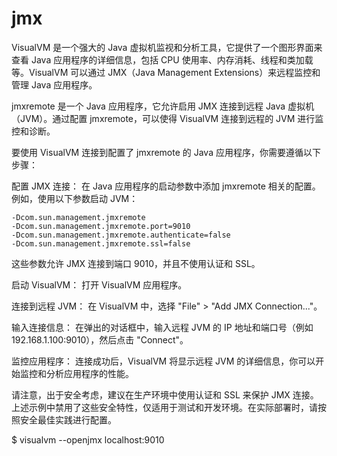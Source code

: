 # jmx

VisualVM 是一个强大的 Java 虚拟机监视和分析工具，它提供了一个图形界面来查看 Java 应用程序的详细信息，包括 CPU 使用率、内存消耗、线程和类加载等。VisualVM 可以通过 JMX（Java Management Extensions）来远程监控和管理 Java 应用程序。

jmxremote 是一个 Java 应用程序，它允许启用 JMX 连接到远程 Java 虚拟机（JVM）。通过配置 jmxremote，可以使得 VisualVM 连接到远程的 JVM 进行监控和诊断。

要使用 VisualVM 连接到配置了 jmxremote 的 Java 应用程序，你需要遵循以下步骤：

配置 JMX 连接： 在 Java 应用程序的启动参数中添加 jmxremote 相关的配置。例如，使用以下参数启动 JVM：

```
-Dcom.sun.management.jmxremote
-Dcom.sun.management.jmxremote.port=9010
-Dcom.sun.management.jmxremote.authenticate=false
-Dcom.sun.management.jmxremote.ssl=false
```

这些参数允许 JMX 连接到端口 9010，并且不使用认证和 SSL。

启动 VisualVM： 打开 VisualVM 应用程序。

连接到远程 JVM： 在 VisualVM 中，选择 "File" > "Add JMX Connection..."。

输入连接信息： 在弹出的对话框中，输入远程 JVM 的 IP 地址和端口号（例如 192.168.1.100:9010），然后点击 "Connect"。

监控应用程序： 连接成功后，VisualVM 将显示远程 JVM 的详细信息，你可以开始监控和分析应用程序的性能。

请注意，出于安全考虑，建议在生产环境中使用认证和 SSL 来保护 JMX 连接。上述示例中禁用了这些安全特性，仅适用于测试和开发环境。在实际部署时，请按照安全最佳实践进行配置。

$ visualvm --openjmx localhost:9010

